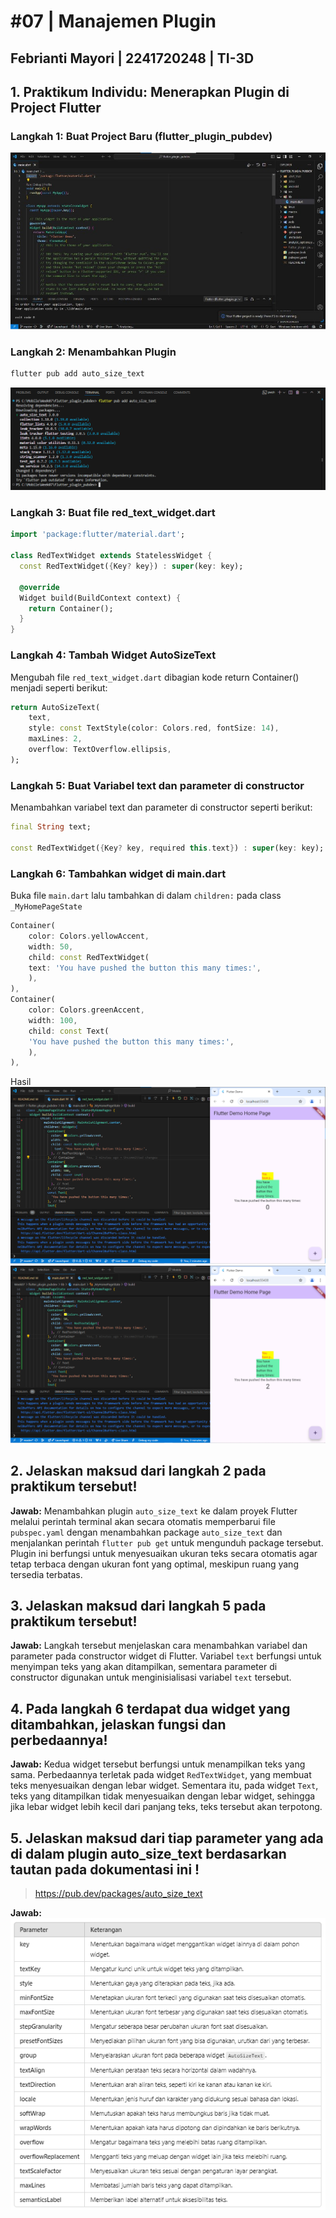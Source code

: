 # **#07 | Manajemen Plugin**
## **Febrianti Mayori** | 2241720248 | TI-3D

## 1. Praktikum Individu: Menerapkan Plugin di Project Flutter
### Langkah 1: Buat Project Baru (flutter_plugin_pubdev)
![alt text](assets/images/PL1.jpg)

### Langkah 2: Menambahkan Plugin
```dart
flutter pub add auto_size_text
```
![alt text](assets/images/PL2.png)

### Langkah 3: Buat file red_text_widget.dart
```dart
import 'package:flutter/material.dart';

class RedTextWidget extends StatelessWidget {
  const RedTextWidget({Key? key}) : super(key: key);

  @override
  Widget build(BuildContext context) {
    return Container();
  }
}
```

### Langkah 4: Tambah Widget AutoSizeText
Mengubah file `red_text_widget.dart` dibagian kode return Container() menjadi seperti berikut:
```dart
return AutoSizeText(
    text,
    style: const TextStyle(color: Colors.red, fontSize: 14),
    maxLines: 2,
    overflow: TextOverflow.ellipsis,
);
```

### Langkah 5: Buat Variabel text dan parameter di constructor
Menambahkan variabel text dan parameter di constructor seperti berikut:
```dart
final String text;

const RedTextWidget({Key? key, required this.text}) : super(key: key);
```

### Langkah 6: Tambahkan widget di main.dart
Buka file `main.dart` lalu tambahkan di dalam `children:` pada class `_MyHomePageState`
```dart
Container(
    color: Colors.yellowAccent,
    width: 50,
    child: const RedTextWidget(
    text: 'You have pushed the button this many times:',
    ),
),
Container(
    color: Colors.greenAccent,
    width: 100,
    child: const Text(
    'You have pushed the button this many times:',
    ),
),
```

Hasil\
![alt text](assets/images/Hasil.png)
![alt text](assets/images/Hasil-2.png)

## 2. Jelaskan maksud dari langkah 2 pada praktikum tersebut!
**Jawab:** Menambahkan plugin `auto_size_text` ke dalam proyek Flutter melalui perintah terminal akan secara otomatis memperbarui file `pubspec.yaml` dengan menambahkan package `auto_size_text` dan menjalankan perintah `flutter pub get` untuk mengunduh package tersebut. Plugin ini berfungsi untuk menyesuaikan ukuran teks secara otomatis agar tetap terbaca dengan ukuran font yang optimal, meskipun ruang yang tersedia terbatas.

## 3. Jelaskan maksud dari langkah 5 pada praktikum tersebut!
**Jawab:** Langkah tersebut menjelaskan cara menambahkan variabel dan parameter pada constructor widget di Flutter. Variabel `text` berfungsi untuk menyimpan teks yang akan ditampilkan, sementara parameter di constructor digunakan untuk menginisialisasi variabel `text` tersebut.

## 4. Pada langkah 6 terdapat dua widget yang ditambahkan, jelaskan fungsi dan perbedaannya!
**Jawab:** Kedua widget tersebut berfungsi untuk menampilkan teks yang sama. Perbedaannya terletak pada widget `RedTextWidget`, yang membuat teks menyesuaikan dengan lebar widget. Sementara itu, pada widget `Text`, teks yang ditampilkan tidak menyesuaikan dengan lebar widget, sehingga jika lebar widget lebih kecil dari panjang teks, teks tersebut akan terpotong.

## 5. Jelaskan maksud dari tiap parameter yang ada di dalam plugin auto_size_text berdasarkan tautan pada dokumentasi ini !
> https://pub.dev/packages/auto_size_text

**Jawab:**
![alt text](assets/images/Soal-5.png)